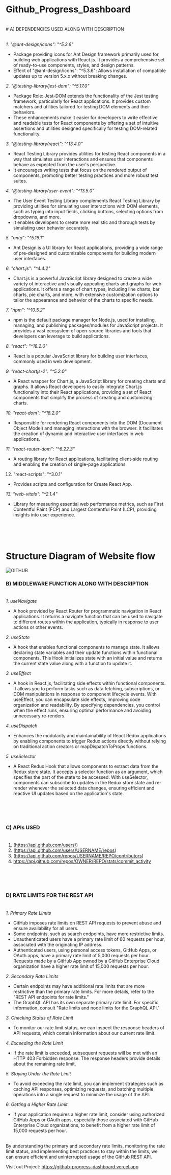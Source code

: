 # Github_Progress_Dashboard           
<br>
# A)	DEPENDENCIES USED ALONG WITH DESCRIPTION       <br><br>               

*1.	"@ant-design/icons": "^5.3.6"*
-	Package providing icons for Ant Design framework primarily used for building web applications with React.js. It provides a comprehensive set of ready-to-use components, styles, and design patterns.
-	Effect of "@ant-design/icons": "^5.3.6": Allows installation of compatible updates up to version 5.x.x without breaking changes.

*2.	"@testing-library/jest-dom": "^5.17.0"*
-	Package Role: Jest-DOM extends the functionality of the Jest testing framework, particularly for React applications. It provides custom matchers and utilities tailored for testing DOM elements and their behaviors. 
-	These enhancements make it easier for developers to write effective and readable tests for React components by offering a set of intuitive assertions and utilities designed specifically for testing DOM-related functionality.

*3.	"@testing-library/react": "^13.4.0"*
-	React Testing Library provides utilities for testing React components in a way that simulates user interactions and ensures that components behave as expected from the user's perspective.
-	It encourages writing tests that focus on the rendered output of components, promoting better testing practices and more robust test suites.

*4.	"@testing-library/user-event": "^13.5.0"*
-	The User Event Testing Library complements React Testing Library by providing utilities for simulating user interactions with DOM elements, such as typing into input fields, clicking buttons, selecting options from dropdowns, and more.
-	It enables developers to create more realistic and thorough tests by simulating user behavior accurately.

*5.	"antd": "^5.16.1"*
-	Ant Design is a UI library for React applications, providing a wide range of pre-designed and customizable components for building modern user interfaces.

*6.	"chart.js": "^4.4.2"*
-	Chart.js is a powerful JavaScript library designed to create a wide variety of interactive and visually appealing charts and graphs for web applications. It offers a range of chart types, including line charts, bar charts, pie charts, and more, with extensive customization options to tailor the appearance and behavior of the charts to specific needs.

*7.	"npm": "^10.5.2"*
-	npm is the default package manager for Node.js, used for installing, managing, and publishing packages/modules for JavaScript projects. It provides a vast ecosystem of open-source libraries and tools that developers can leverage to build applications.

*8.	"react": "^18.2.0"*
-	React is a popular JavaScript library for building user interfaces, commonly used in web development.

*9.	"react-chartjs-2": "^5.2.0"*
-	A React wrapper for Chart.js, a JavaScript library for creating charts and graphs. It allows React developers to easily integrate Chart.js functionality into their React applications, providing a set of React components that simplify the process of creating and customizing charts.

*10.	 "react-dom": "^18.2.0"*
-	Responsible for rendering React components into the DOM (Document Object Model) and managing interactions with the browser. It facilitates the creation of dynamic and interactive user interfaces in web applications.

*11.	 "react-router-dom": "^6.22.3"*
-	A routing library for React applications, facilitating client-side routing and enabling the creation of single-page applications.

12.	 "react-scripts": "^3.0.1"
-	Provides scripts and configuration for Create React App.

*13.	 "web-vitals": "^2.1.4"*
-	Library for measuring essential web performance metrics, such as First Contentful Paint (FCP) and Largest Contentful Paint (LCP), providing insights into user experience.


<br><br><br>
# Structure Diagram of Website flow

![GITHUB](https://github.com/palakSingh621/Github_Progress_Dashboard/assets/107800373/13b67a75-ff8a-4656-8760-f399faf97cd6)



### B)	MIDDLEWARE FUNCTION ALONG WITH DESCRIPTION<br><br>

*1.	useNavigate*
-	A hook provided by React Router for programmatic navigation in React applications. It returns a navigate function that can be used to navigate to different routes within the application, typically in response to user actions or other events.

*2.	useState*
-	A hook that enables functional components to manage state. It allows declaring state variables and their update functions within functional components. This Hook initializes state with an initial value and returns the current state value along with a function to update it. 

*3.	useEffec*t
-	A hook in React.js, facilitating side effects within functional components. It allows you to perform tasks such as data fetching, subscriptions, or DOM manipulations in response to component lifecycle events. With useEffect, you can encapsulate side effects, improving code organization and readability. By specifying dependencies, you control when the effect runs, ensuring optimal performance and avoiding unnecessary re-renders.

*4.	useDispatch*
-	Enhances the modularity and maintainability of React Redux applications by enabling components to trigger Redux actions directly without relying on traditional action creators or mapDispatchToProps functions.

*5.	useSelector*
-	A React Redux Hook that allows components to extract data from the Redux store state. It accepts a selector function as an argument, which specifies the part of the state to be accessed. With useSelector, components can subscribe to updates in the Redux store state and re-render whenever the selected data changes, ensuring efficient and reactive UI updates based on the application's state.


<br><br><br>




### C) APIs USED<br><br>

1. (https://api.github.com/users/)
2. (https://api.github.com/users/USERNAME/repos)
3. (https://api.github.com/repos/USERNAME/REPO/contributors)
4. https://api.github.com/repos/OWNER/REPO/stats/commit_activity
<br><br><br>
<br>


### D)	RATE LIMITS FOR THE REST API<br><br>

*1.	Primary Rate Limits*
-	GitHub imposes rate limits on REST API requests to prevent abuse and ensure availability for all users.
-	Some endpoints, such as search endpoints, have more restrictive limits.
-	Unauthenticated users have a primary rate limit of 60 requests per hour, associated with the originating IP address.
-	Authenticated users, using personal access tokens, GitHub Apps, or OAuth apps, have a primary rate limit of 5,000 requests per hour. Requests made by a GitHub App owned by a GitHub Enterprise Cloud organization have a higher rate limit of 15,000 requests per hour.

*2.	Secondary Rate Limits*
-	Certain endpoints may have additional rate limits that are more restrictive than the primary rate limits. For more details, refer to the "REST API endpoints for rate limits."
-	The GraphQL API has its own separate primary rate limit. For specific information, consult "Rate limits and node limits for the GraphQL API."

*3.	Checking Status of Rate Limit*
-	To monitor our rate limit status, we can inspect the response headers of API requests, which contain information about our current rate limit.

*4.	Exceeding the Rate Limit*
-	If the rate limit is exceeded, subsequent requests will be met with an HTTP 403 Forbidden response. The response headers provide details about the remaining rate limit.

*5.	Staying Under the Rate Limit*
-	To avoid exceeding the rate limit, you can implement strategies such as caching API responses, optimizing requests, and batching multiple operations into a single request to minimize the usage of the API.

*6.	Getting a Higher Rate Limit*
-	If your application requires a higher rate limit, consider using authorized GitHub Apps or OAuth apps, especially those associated with GitHub Enterprise Cloud organizations, to benefit from a higher rate limit of 15,000 requests per hour.
<br><br>

By understanding the primary and secondary rate limits, monitoring the rate limit status, and implementing best practices to stay within the limits, we can ensure efficient and uninterrupted usage of the GitHub REST API.

Visit out Project: https://github-progress-dashboard.vercel.app
